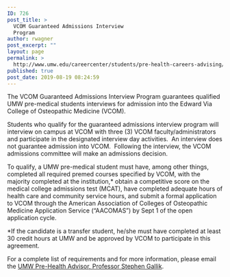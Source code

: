 ```yaml
---
ID: 726
post_title: >
  VCOM Guaranteed Admissions Interview
  Program
author: rwagner
post_excerpt: ""
layout: page
permalink: >
  http://www.umw.edu/careercenter/students/pre-health-careers-advising/vcom-guaranteed-admissions-interview-program/
published: true
post_date: 2019-08-19 08:24:59
---
```

The VCOM Guaranteed Admissions Interview Program guarantees qualified UMW pre-medical students interviews for admission into the Edward Via College of Osteopathic Medicine (VCOM).

Students who qualify for the guaranteed admissions interview program will interview on campus at VCOM with three (3) VCOM faculty/administrators and participate in the designated interview day activities.  An interview does not guarantee admission into VCOM.  Following the interview, the VCOM admissions committee will make an admissions decision.

To qualify, a UMW pre-medical student must have, among other things, completed all required premed courses specified by VCOM, with the majority completed at the institution,* obtain a competitive score on the medical college admissions test (MCAT), have completed adequate hours of health care and community service hours, and submit a formal application to VCOM through the American Association of Colleges of Osteopathic Medicine Application Service (“AACOMAS”) by Sept 1 of the open application cycle.

*If the candidate is a transfer student, he/she must have completed at least 30 credit hours at UMW and be approved by VCOM to participate in this agreement.

For a complete list of requirements and for more information, please email the <a href="mailto:sgallik@umw.edu">UMW Pre-Health Advisor, Professor Stephen Gallik</a>.